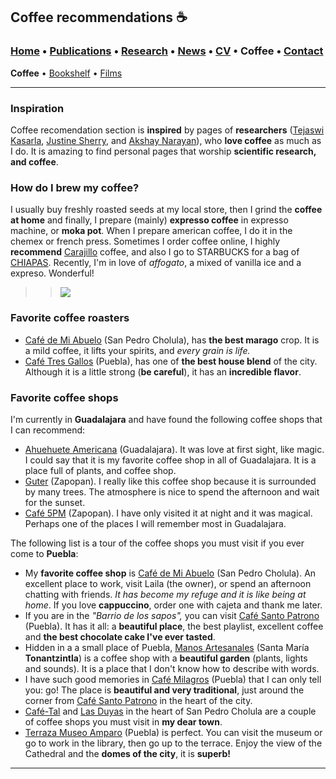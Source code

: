 ## Coffee recommendations ☕️
###  [Home](/index) • [Publications](/publications) • [Research](/research) • [News](/news) • [CV](/brief_cv) • Coffee • [Contact](/contact)
**Coffee** • [Bookshelf](/files/books) • [Films](/files/films)

--- 

### Inspiration 

Coffee recomendation section is **inspired** by pages of **researchers** ([Tejaswi Kasarla](https://tkasarla.github.io/more.html), [Justine Sherry](http://www.justinesherry.com/coffee.html), and [Akshay Narayan](https://akshayn.xyz/coffee.html)), who **love coffee** as much as I do. It is amazing to find personal pages that worship **scientific research, and coffee**.

### How do I brew my coffee?

I usually buy freshly roasted seeds at my local store, then I grind the **coffee at home** and finally, I prepare (mainly) **expresso coffee** in expresso machine, or **moka pot**. When I prepare american coffee, I do it in the chemex or french press. Sometimes I order coffee online, I highly **recommend** [Carajillo](https://www.carajillocafe.com) coffee, and also I go to STARBUCKS for a bag of [CHIAPAS](https://www.starbucks.com.mx/promo/Chiapas). Recently, I'm in love of *affogato*, a mixed of vanilla ice and a expreso. Wonderful!


>> ![ ](/files/coffee.gif)




### Favorite coffee roasters

* [Café de Mi Abuelo](https://www.instagram.com/cafedemiabuelocholula/) (San Pedro Cholula), has **the best marago** crop. It is a mild coffee, it lifts your spirits, and *every grain is life.*
* [Café Tres Gallos](https://www.instagram.com/cafe3gallos/) (Puebla), has one of **the best house blend** of the city. Although it is a little strong (**be careful**), it has an **incredible flavor**.




###  Favorite coffee shops


I'm currently in **Guadalajara** and have found the following coffee shops that I can recommend:

* [Ahuehuete Americana](https://www.instagram.com/ahuehuete.gdl/?hl=es) (Guadalajara). It was love at first sight, like magic. I could say that it is my favorite coffee shop in all of Guadalajara. It is a place full of plants, and coffee shop. 
* [Guter](https://www.instagram.com/gutercoffeebread/?hl=es) (Zapopan). I really like this coffee shop because it is surrounded by many trees. The atmosphere is nice to spend the afternoon and wait for the sunset. 
* [Café 5PM](https://www.instagram.com/cafe5pm/?hl=es) (Zapopan). I have only visited it at night and it was magical. Perhaps one of the places I will remember most in Guadalajara. 




The following list is a tour of the coffee shops you must visit if you ever come to **Puebla**: 

* My **favorite coffee shop** is [Café de Mi Abuelo](https://www.instagram.com/cafedemiabuelocholula/) (San Pedro Cholula). An excellent place to work, visit Laila (the owner), or spend an afternoon chatting with friends. *It has become my refuge and it is like being at home*. If you love **cappuccino**, order one with cajeta and thank me later.
* If you are in the *"Barrio de los sapos",* you can visit [Café Santo Patrono](https://www.instagram.com/cafesantopatrono/) (Puebla). It has it all: a **beautiful place**, the best playlist, excellent coffee and **the best chocolate cake I've ever tasted**.
* Hidden in a a small place of Puebla, [Manos Artesanales](https://es-la.facebook.com/manosartesanalesam) (Santa María **Tonantzintla**) is a coffee shop with a **beautiful garden** (plants, lights and sounds).  It is a place that I don't know how to describe with words.
* I have such good memories in [Café Milagros](https://www.instagram.com/cafemilagrospuebla/) (Puebla) that I can only tell you: go! The place is **beautiful and very traditional**, just around the corner from [Café Santo Patrono](https://www.instagram.com/cafesantopatrono/) in the heart of the city. 
* [Café-Tal](https://www.instagram.com/cafetal_cholula/) and [Las Duyas](https://www.instagram.com/churrerialasduyas/) in the heart of San Pedro Cholula  are a couple of coffee shops you must visit in **my dear town**.
* [Terraza Museo Amparo](https://museoamparo.com/cafe) (Puebla) is perfect. You can visit the museum or go to work in the library, then go up to the terrace. Enjoy the view of the Cathedral and the **domes of the city**, it is **superb!**

---



